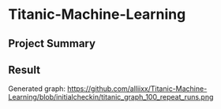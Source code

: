 # Titanic-Machine-Learning

## Project Summary

## Result
Generated graph: https://github.com/alliixx/Titanic-Machine-Learning/blob/initialcheckin/titanic_graph_100_repeat_runs.png

